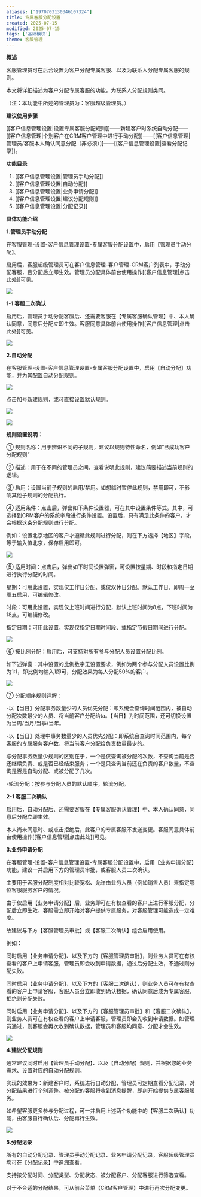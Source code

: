 ```yaml
---
aliases: ["1970703130346107324"]
title: 专属客服分配设置
created: 2025-07-15
modified: 2025-07-15
tags: ['基础模块']
theme: 客服管理
---
```


**概述**

客服管理员可在后台设置为客户分配专属客服、以及为联系人分配专属客服的规则。

本文将详细描述为客户分配专属客服的功能，为联系人分配规则类同。

（注：本功能中所述的管理员为：客服超级管理员。）

**建议使用步骤**

[[客户信息管理设置|设置专属客服分配规则]]——新建客户时系统自动分配——[[客户信息管理|个别客户在CRM客户管理中进行手动分配]]——[[客户信息管理|管理员/客服本人确认同意分配（非必须）]]——[[客户信息管理设置|查看分配记录]]。

**功能目录**

1. [[客户信息管理设置|管理员手动分配]]
2. [[客户信息管理设置|自动分配]]
3. [[客户信息管理设置|业务申请分配]]
4. [[客户信息管理设置|建议分配规则]]
5. [[客户信息管理设置|分配记录]]

**具体功能介绍**

**1.管理员手动分配**

在客服管理-设置-客户信息管理设置-专属客服分配设置中，启用【管理员手动分配】。

启用后，客服超级管理员可在客户信息管理-客户管理-CRM客户列表中，手动分配客服，且分配后立即生效。管理员分配具体前台使用操作[[客户信息管理|点击此处]]可见。

![](https://myhelpdoc.oss-cn-heyuan.aliyuncs.com/mdimages/bf297e12059a5be76c5e94c11ddc3992.jpg)

**1-1 客服二次确认**

启用后，管理员手动分配客服后、还需要客服在【专属客服确认管理】中、本人确认同意，同意后分配立即生效。客服同意具体前台使用操作[[客户信息管理|点击此处]]可见。

![](https://myhelpdoc.oss-cn-heyuan.aliyuncs.com/mdimages/d5d6516d0a2f4073df34e95d5f423caa.jpg)

**2.自动分配**

在客服管理-设置-客户信息管理设置-专属客服分配设置中，启用【自动分配】功能，并为其配置自动分配规则。

![](https://myhelpdoc.oss-cn-heyuan.aliyuncs.com/mdimages/50a7b23e0a801dcac147cfb315a9ac83.jpg)

点击加号新建规则，或可直接设置默认规则。

![](https://myhelpdoc.oss-cn-heyuan.aliyuncs.com/mdimages/b4b29689623f64ecb37fa17f004f5b7e.jpg)

![](https://myhelpdoc.oss-cn-heyuan.aliyuncs.com/mdimages/9487381b0f8dc8f6517c30a90b405328.jpg)

**规则设置说明：**

① 规则名称：用于辨识不同的子规则，建议以规则特性命名，例如“已成功客户分配规则”

② 描述：用于在不同的管理员之间，查看说明此规则，建议简要描述当前规则的逻辑。

③ 启用：设置当前子规则的启用/禁用。如想临时暂停此规则，禁用即可，不影响其他子规则的分配执行。

④ 适用条件：点击后，弹出如下条件设置器，可在其中设置条件等式。其中，可选择到CRM客户的系统字段进行条件设置。设置后，只有满足此条件的客户，才会根据这条分配规则进行分配。

例如：设置北京地区的客户才遵循此规则进行分配，则在下方选择【地区】字段，等于输入值北京，保存启用即可。

![](https://myhelpdoc.oss-cn-heyuan.aliyuncs.com/mdimages/6a948cb1b67287fbe22fb647524651ab.jpg)

⑤ 适用时间：点击后，弹出如下时间设置弹窗，可设置按星期、时段和指定日期进行执行分配的时间。

星期：可用此设置，实现仅工作日分配、或仅双休日分配。默认工作日，即周一至周五启用，可编辑修改。

时段：可用此设置，实现仅上班时间进行分配，默认上班时间为8点，下班时间为18点，可编辑修改。

指定日期：可用此设置，实现仅指定日期时间段、或指定节假日期间进行分配。

![](https://myhelpdoc.oss-cn-heyuan.aliyuncs.com/mdimages/b4a607e47674bba08b463ad4897e9dd2.jpg)

⑥ 按比例分配：启用后，可支持对所有参与分配人员设置分配比例。

如下述弹窗：其中设置的比例数字无设置要求，例如为两个参与分配人员设置比例为1:1，即比例均输入1即可，分配效果为每人分配50%的客户。

![](https://myhelpdoc.oss-cn-heyuan.aliyuncs.com/mdimages/df01f3a36b3897333f219d3f34cdc007.jpg)

⑦ 分配顺序规则详解：

-以【当日】分配事务数量少的人员优先分配：即系统会查询时间范围内，被自动分配次数最少的人员、将当前客户分配给ta。【当日】为时间范围，还可切换设置为当周/当月/当季/当年。

-以【当日】处理中事务数量少的人员优先分配：即系统会查询时间范围内，每个客服的专属服务客户数，将当前客户分配给负责数量最少的。

与分配事务数量少规则的区别在于，一个是仅查询被分配的次数，不查询当前是否还继续负责、或是否已经结束服务；一个是只查询当前还在负责的客户数量，不查询是否是自动分配、或被分配了几次。

-轮流分配：按参与分配人员的默认顺序，轮流分配。

**2-1 客服二次确认**

启用后，自动分配后、还需要客服在【专属客服确认管理】中、本人确认同意，同意后分配立即生效。

本人尚未同意时、或点击拒绝后，此客户的专属客服不发送变更。客服同意具体前台使用操作[[客户信息管理|点击此处]]可见。

**3.业务申请分配**

在客服管理-设置-客户信息管理设置-专属客服分配设置中，启用【业务申请分配】功能，建议一并启用下方的管理员审批，或客服人员二次确认。

主要用于客服分配制度相对比较宽松、允许由业务人员（例如销售人员）来指定哪位客服服务客户的情况。

由于仅启用【业务申请分配】后，业务即可在有权查看的客户上进行客服分配，分配后立即生效、客服需立即开始对客户提供专属服务，对客服管理可能造成一定难度。

故建议与下方【客服管理员审批】或【客服二次确认】组合启用使用。

例如：

同时启用【业务申请分配】、以及下方的【客服管理员审批】，则业务人员可在有权查看的客户上申请客服，管理员即会收到申请数据，通过后分配生效，不通过则分配失败。

同时启用【业务申请分配】、以及下方的【客服二次确认】，则业务人员可在有权查看的客户上申请客服，客服人员会立即收到确认数据，确认同意后成为专属客服，拒绝则分配失败。

同时启用【业务申请分配】、以及下方的【客服管理员审批】和【客服二次确认】，则业务人员可在有权查看的客户上申请客服，管理员即会先收到申请数据。如管理员通过，则客服会再次收到确认数据，管理员和客服均同意、分配才会生效。

![](https://myhelpdoc.oss-cn-heyuan.aliyuncs.com/mdimages/2c5ee220b665ae7968795c3f0a586013.jpg)

**4.建议分配规则**

通常建议同时启用【管理员手动分配】、以及【自动分配】规则，并根据您的业务需求、设置对应的自动分配规则。

实现的效果为：新建客户时，系统进行自动分配，管理员可定期查看分配记录，对分配结果进行个别调整。被分配的客服将收到消息提醒，即刻开始提供专属客服服务。

如希望客服更多参与分配过程，可一并启用上述两个功能中的【客服二次确认】功能，由客服自行确认后、分配再行生效。

![](https://myhelpdoc.oss-cn-heyuan.aliyuncs.com/mdimages/0c8edeb5e009fe2202287ac8ef1138ae.jpg)

**5.分配记录**

所有的自动分配记录、管理员手动分配记录、业务申请分配记录，客服超级管理员均可在【分配记录】中追溯查看。

支持按分配时间、分配类型、分配状态、被分配客户、分配客服进行筛选查看。

对于不合适的分配结果，可从前台菜单【CRM客户管理】中进行再次分配变更。

